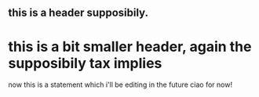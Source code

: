 ## this is a header supposibily.
# this is a bit smaller header, again the supposibily tax implies

now this is a statement which i'll be editing in the future
ciao for now!
